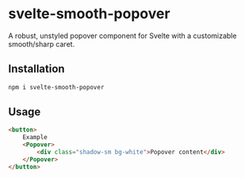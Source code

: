 # svelte-smooth-popover

A robust, unstyled popover component for Svelte with a customizable smooth/sharp caret.

## Installation

```bash
npm i svelte-smooth-popover
```

## Usage

```html
<button>
	Example
	<Popover>
		<div class="shadow-sm bg-white">Popover content</div>
	</Popover>
</button>
```
